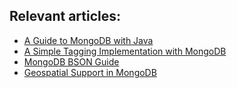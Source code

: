 ## Relevant articles:

- [A Guide to MongoDB with Java](http://www.baeldung.com/java-mongodb)
- [A Simple Tagging Implementation with MongoDB](http://www.baeldung.com/mongodb-tagging)
- [MongoDB BSON Guide](https://www.baeldung.com/mongodb-bson)
- [Geospatial Support in MongoDB](https://www.baeldung.com/mongodb-geospatial-support)
